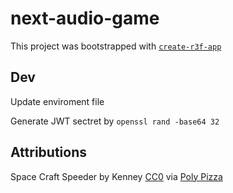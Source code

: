 # next-audio-game

This project was bootstrapped with [`create-r3f-app`](https://github.com/RenaudROHLINGER/create-r3f-app)

## Dev

Update enviroment file

Generate JWT sectret by `openssl rand -base64 32`

## Attributions

Space Craft Speeder by Kenney [CC0](https://creativecommons.org/publicdomain/zero/1.0/) via [Poly Pizza](https://poly.pizza/m/mlQBUQRUpM)
